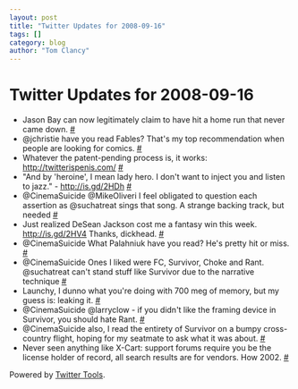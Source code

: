 ```yaml
---
layout: post
title: "Twitter Updates for 2008-09-16"
tags: []
category: blog
author: "Tom Clancy"
---
```


# Twitter Updates for 2008-09-16

<ul>
	<li>Jason Bay can now legitimately claim to have hit a home run that never came down. <a href="http://twitter.com/tclancy/statuses/922735120">#</a></li>
	<li>@jchristie have you read Fables? That's my top recommendation when people are looking for comics. <a href="http://twitter.com/tclancy/statuses/922767291">#</a></li>
	<li>Whatever the patent-pending process is, it works: <a href="http://twitterispenis.com/" rel="nofollow">http://twitterispenis.com/</a> <a href="http://twitter.com/tclancy/statuses/923243737">#</a></li>
	<li>"And by 'heroine', I mean lady hero. I don't want to inject you and listen to jazz." - <a href="http://is.gd/2HDh" rel="nofollow">http://is.gd/2HDh</a> <a href="http://twitter.com/tclancy/statuses/923289398">#</a></li>
	<li>@CinemaSuicide @MikeOliveri I feel obligated to question each assertion as @suchatreat sings that song. A strange backing track, but needed <a href="http://twitter.com/tclancy/statuses/923312987">#</a></li>
	<li>Just realized DeSean Jackson cost me a fantasy win this week. <a href="http://is.gd/2HV4" rel="nofollow">http://is.gd/2HV4</a> Thanks, dickhead. <a href="http://twitter.com/tclancy/statuses/923418401">#</a></li>
	<li>@CinemaSuicide What Palahniuk have you read? He's pretty hit or miss. <a href="http://twitter.com/tclancy/statuses/923419503">#</a></li>
	<li>@CinemaSuicide Ones I liked were FC, Survivor, Choke and Rant. @suchatreat can't stand stuff like Survivor due to the narrative technique <a href="http://twitter.com/tclancy/statuses/923427753">#</a></li>
	<li>Launchy, I dunno what you're doing with 700 meg of memory, but my guess is: leaking it. <a href="http://twitter.com/tclancy/statuses/923428202">#</a></li>
	<li>@CinemaSuicide @larryclow - if you didn't like the framing device in Survivor, you should hate Rant. <a href="http://twitter.com/tclancy/statuses/923476223">#</a></li>
	<li>@CinemaSuicide also, I read the entirety of Survivor on a bumpy cross-country flight, hoping for my seatmate to ask what it was about. <a href="http://twitter.com/tclancy/statuses/923476829">#</a></li>
	<li>Never seen anything like X-Cart: support forums require you be the license holder of record, all search results are for vendors. How 2002. <a href="http://twitter.com/tclancy/statuses/923746200">#</a></li>
</ul>
<p>Powered by <a href="http://alexking.org/projects/wordpress">Twitter Tools</a>.</p>
